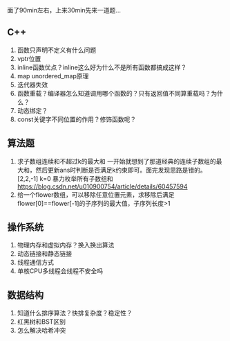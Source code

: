 面了90min左右，上来30min先来一道题...
## C++
 1. 函数只声明不定义有什么问题
 2. vptr位置
 3. inline函数优点？inline这么好为什么不是所有函数都搞成这样？
 4. map unordered_map原理
 5. 迭代器失效
 6. 函数重载？编译器怎么知道调用哪个函数的？只有返回值不同算重载吗？为什么？
 7. 动态绑定？
 8. const关键字不同位置的作用？修饰函数呢？

## 算法题
 1. 求子数组连续和不超过k的最大和
  一开始就想到了那道经典的连续子数组的最大和，然后更新ans时判断是否满足k约束即可。面完发现思路是错的。
  [2,2,-1] k=0
  暴力枚举所有子数组和
  https://blog.csdn.net/u010900754/article/details/60457594
 2. 给一个flower数组，可以移除任意位置元素，求移除后满足flower[0]==flower[-1]的子序列的最大值，子序列长度>1

## 操作系统
 1. 物理内存和虚拟内存？换入换出算法
 2. 动态链接和静态链接
 3. 线程通信方式
 4. 单核CPU多线程会线程不安全吗

## 数据结构
 1. 知道什么排序算法？快排复杂度？稳定性？
 2. 红黑树和BST区别
 3. 怎么解决哈希冲突
